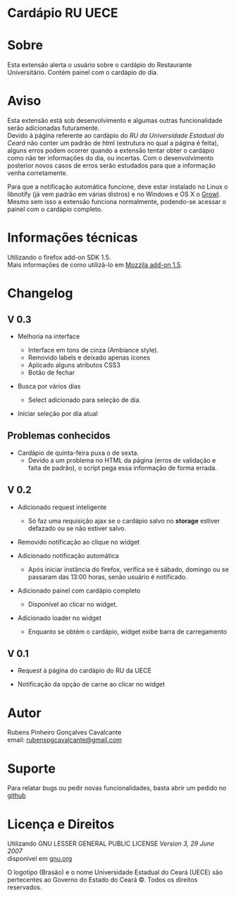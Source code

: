 Cardápio RU UECE
===========

Sobre
========

Esta extensão alerta o usuário sobre o cardápio do Restaurante Universitário.
Contém painel com o cardápio do dia.

Aviso
========

Esta extensão está sob desenvolvimento e algumas outras funcionalidade serão adicionadas futuramente.  
Devido à página referente ao cardápio do *RU da Universidade Estadual do Ceará* não conter um padrão de html (estrutura no qual a página é feita), alguns erros podem ocorrer quando a extensão tentar obter o cardápio como não ter informações do dia, ou incertas. Com o desenvolvimento posterior novos casos de erros serão estudados para que a informação venha corretamente.

Para que a notificação automática funcione, deve estar instalado no Linux o libnotify (já vem padrão em várias distros) e no Windows e OS X o [Growl](http://growl.info/).
Mesmo sem isso a extensão funciona normalmente, podendo-se acessar o painel com o cardápio completo.

Informações técnicas
=========

Utilizando o firefox add-on SDK 1.5.  
Mais informações de como utilizá-lo em [Mozzila add-on 1.5](https://addons.mozilla.org/en-US/developers/docs/sdk/1.5/).


Changelog
=========
V 0.3
---------
* Melhoria na interface
    * Interface em tons de cinza (Ambiance style).
    * Removido labels e deixado apenas ícones
    * Aplicado alguns atributos CSS3
    * Botão de fechar

* Busca por vários dias
    * Select adicionado para seleção de dia.

* Iniciar seleção por dia atual

Problemas conhecidos
-------
* Cardápio de quinta-feira puxa o de sexta.
    * Devido a um problema no HTML da página (erros de validação e falta de padrão), o script pega essa informação de forma errada.

V 0.2
---------
* Adicionado request inteligente
    * Só faz uma requisição ajax se o cardápio salvo no **storage** estiver defazado ou se não estiver salvo.

* Removido notificação ao clique no widget

* Adicionado notificação automática
    * Após iniciar instância do firefox, verifica se é sábado, domingo ou se passaram das 13:00 horas, senão usuário é notificado.

* Adicionado painel com cardápio completo
    * Disponível ao clicar no widget.

* Adicionado loader no widget
    * Enquanto se obtém o cardápio, widget exibe barra de carregamento

V 0.1
---------
* Request à página do cardápio do RU da UECE

* Notificação da opção de carne ao clicar no widget


Autor
=========

Rubens Pinheiro Gonçalves Cavalcante  
email: [rubenspgcavalcante@gmail.com](mailto:rubenspgcavalcante@gmail.com)

Suporte
==========

Para relatar bugs ou pedir novas funcionalidades, basta abrir um pedido no [github](https://github.com/rubenspgcavalcante/Cardapio-RU-UECE/issues "issues")

Licença e Direitos
===========

Utilizando GNU LESSER GENERAL PUBLIC LICENSE *Version 3, 29 June 2007*  
disponível em [gnu.org](http://www.gnu.org/copyleft/gpl.html,"GPLv3")  
  
O logotipo (Brasão) e o nome Universidade Estadual do Ceará (UECE) são pertecentes ao Governo do Estado do Ceará ©. Todos os direitos reservados.